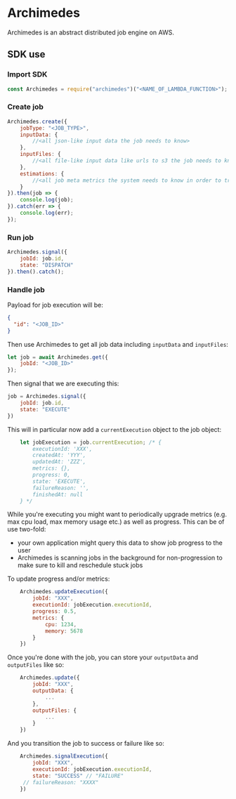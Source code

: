 # Archimedes

Archimedes is an abstract distributed job engine on AWS.

## SDK use

### Import SDK

```js
const Archimedes = require("archimedes")("<NAME_OF_LAMBDA_FUNCTION>");
```

### Create job

```js
Archimedes.create({
    jobType: "<JOB_TYPE>",
    inputData: {
        //<all json-like input data the job needs to know>
    },
    inputFiles: {
        //<all file-like input data like urls to s3 the job needs to know>
    },
    estimations: {
        //<all job meta metrics the system needs to know in order to triage job execution>
    }
}).then(job => {
    console.log(job);
}).catch(err => {
    console.log(err);
});
```

### Run job

```js
Archimedes.signal({
    jobId: job.id,
    state: "DISPATCH"
}).then().catch();    
```

### Handle job

Payload for job execution will be:

```json
{
  "id": "<JOB_ID>"
}
```

Then use Archimedes to get all job data including `inputData` and `inputFiles`:

```js
let job = await Archimedes.get({
    jobId: "<JOB_ID>"
});
```

Then signal that we are executing this:

```js
job = Archimedes.signal({
    jobId: job.id,
    state: "EXECUTE"
})
```

This will in particular now add a `currentExecution` object to the job object:

```js
    let jobExecution = job.currentExecution; /* {
        executionId: 'XXX',
        createdAt: 'YYY',
        updatedAt: 'ZZZ',
        metrics: {},
        progress: 0,
        state: 'EXECUTE',
        failureReason: '',
        finishedAt: null
    } */
```

While you're executing you might want to periodically upgrade metrics (e.g. max cpu load, max memory usage etc.) as well
as progress. This can be of use two-fold:
- your own application might query this data to show job progress to the user
- Archimedes is scanning jobs in the background for non-progression to make sure to kill and reschedule stuck jobs

To update progress and/or metrics:

```js
    Archimedes.updateExecution({
        jobId: "XXX",
        executionId: jobExecution.executionId,
        progress: 0.5,
        metrics: {
            cpu: 1234,
            memory: 5678
        }
    })
```

Once you're done with the job, you can store your `outputData` and `outputFiles` like so:

```js
    Archimedes.update({
        jobId: "XXX",
        outputData: {
            ...
        },
        outputFiles: {
            ...
        }
    })
```

And you transition the job to success or failure like so:

```js
    Archimedes.signalExecution({
        jobId: "XXX",
        executionId: jobExecution.executionId,
        state: "SUCCESS" // "FAILURE"
     // failureReason: "XXXX" 
    })
```
